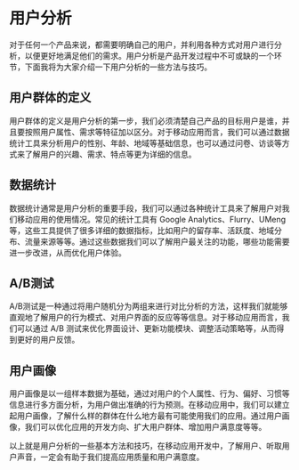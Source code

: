 # 用户分析
对于任何一个产品来说，都需要明确自己的用户，并利用各种方式对用户进行分析，以便更好地满足他们的需求。用户分析是产品开发过程中不可或缺的一个环节，下面我将为大家介绍一下用户分析的一些方法与技巧。

## 用户群体的定义
用户群体的定义是用户分析的第一步，我们必须清楚自己产品的目标用户是谁，并且要按照用户属性、需求等特征加以区分。对于移动应用而言，我们可以通过数据统计工具来分析用户的性别、年龄、地域等基础信息，也可以通过问卷、访谈等方式来了解用户的兴趣、需求、特点等更为详细的信息。

## 数据统计
数据统计通常是用户分析的重要手段，我们可以通过各种统计工具来了解用户对我们移动应用的使用情况。常见的统计工具有 Google Analytics、Flurry、UMeng 等，这些工具提供了很多详细的数据指标，比如用户的留存率、活跃度、地域分布、流量来源等等。通过这些数据我们可以了解用户最关注的功能，哪些功能需要进一步改进，从而优化用户体验。

## A/B测试
A/B测试是一种通过将用户随机分为两组来进行对比分析的方法，这样我们就能够直观地了解用户的行为模式、对用户界面的反应等等信息。对于移动应用而言，我们可以通过 A/B 测试来优化界面设计、更新功能模块、调整活动策略等，从而得到更好的用户反馈。

## 用户画像
用户画像是以一组样本数据为基础，通过对用户的个人属性、行为、偏好、习惯等信息进行多方面分析，为用户做出准确的行为预测。在移动应用中，我们可以建立起用户画像，了解什么样的群体在什么地方最有可能使用我们的应用。通过用户画像，我们可以优化应用的开发方向、扩大用户群体、增加用户满意度等等。

以上就是用户分析的一些基本方法和技巧，在移动应用开发中，了解用户、听取用户声音，一定会有助于我们提高应用质量和用户满意度。